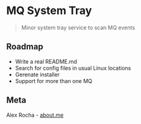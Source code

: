 # MQ System Tray
> Minor system tray service to scan MQ events

## Roadmap

- Write a real README.md
- Search for config files in usual Linux locations
- Gerenate installer
- Support for more than one MQ


## Meta

Alex Rocha - [about.me](http://about.me/alex.rochas)
